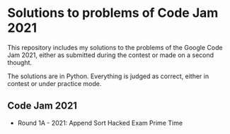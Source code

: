 # Solutions to problems of Code Jam 2021

This repository includes my solutions to the problems of the Google Code Jam 2021, either as submitted during the contest or made on a second thought.

The solutions are in Python. Everything is judged as correct, either in contest or under practice mode.

## Code Jam 2021

* Round 1A - 2021:
   Append Sort
   Hacked Exam
   Prime Time
